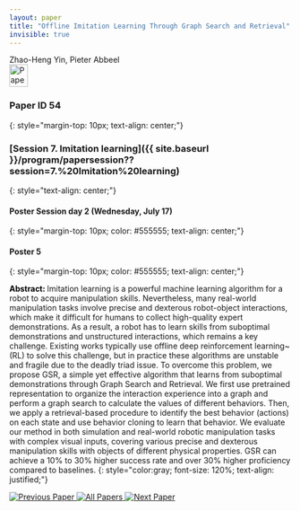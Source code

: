 ```yaml
---
layout: paper
title: "Offline Imitation Learning Through Graph Search and Retrieval"
invisible: true
---
```

<div class="paper-authors">
<div class="paper-author-box">
    <div class="paper-author-name">Zhao-Heng Yin, Pieter Abbeel</div>
    <div class="paper-author-uni"></div>
</div>

</div><div class="paper-pdf">
<div> <a href="http://www.roboticsproceedings.org/rss19/p54.pdf"><img src="{{ site.baseurl }}/images/paper_link.png" alt="Paper Website" width = "33"  height = "40"/></a> </div>
</div>

### Paper ID 54
{: style="margin-top: 10px; text-align: center;"}

### [Session 7. Imitation learning]({{ site.baseurl }}/program/papersession??session=7.%20Imitation%20learning)
{: style="text-align: center;"}

#### Poster Session day 2 (Wednesday, July 17)
{: style="margin-top: 10px; color: #555555; text-align: center;"}

#### Poster 5
{: style="margin-top: 10px; color: #555555; text-align: center;"}

<b style="color: black;">Abstract: </b>Imitation learning is a powerful machine learning algorithm for a robot to acquire manipulation skills. Nevertheless, many real-world manipulation tasks involve precise and dexterous robot-object interactions, which make it difficult for humans to collect high-quality expert demonstrations. As a result, a robot has to learn skills from suboptimal demonstrations and unstructured interactions, which remains a key challenge. Existing works typically use offline deep reinforcement learning~(RL) to solve this challenge, but in practice these algorithms are unstable and fragile due to the deadly triad issue. To overcome this problem, we propose GSR, a simple yet effective algorithm that learns from suboptimal demonstrations through Graph Search and Retrieval. We first use pretrained representation to organize the interaction experience into a graph and perform a graph search to calculate the values of different behaviors. Then, we apply a retrieval-based procedure to identify the best behavior (actions) on each state and use behavior cloning to learn that behavior. We evaluate our method in both simulation and real-world robotic manipulation tasks with complex visual inputs, covering various precise and dexterous manipulation skills with objects of different physical properties. GSR can achieve a 10% to 30% higher success rate and over 30% higher proficiency compared to baselines.
{: style="color:gray; font-size: 120%; text-align: justified;"}


<div class="paper-menu">
<a href="{{ site.baseurl }}/program/papers/053/"> <img src="{{ site.baseurl }}/images/previous_paper_icon.png" alt="Previous Paper" title="Previous Paper"/> </a>
<a href="{{ site.baseurl }}/program/papers"><img src="{{ site.baseurl }}/images/overview_icon.png" alt="All Papers" title="All Papers"/> </a>
<a href="{{ site.baseurl }}/program/papers/055/"> <img src="{{ site.baseurl }}/images/next_paper_icon.png" alt="Next Paper" title="Next Paper"/> </a>

</div>
